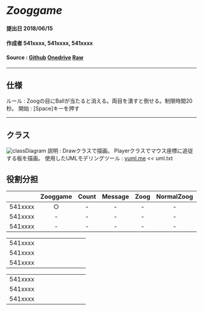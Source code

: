 # ***Zooggame***

#### 提出日 2018/06/15

#### 作成者 541xxxx, 541xxxx, 541xxxx

#### Source : [Github](https://github.com/moriakijp/0615) [Onedrive](https://1drv.ms/f/s!AtoKHagF3g3Bg4Bt62m3GWnqKWiBoQ) [Raw](tree.html)

---
## 仕様
ルール : Zoogの目にBallが当たると消える。両目を潰すと倒せる。制限時間20秒。
開始 : [Space]キーを押す

---
## クラス

![classDiagram](http://yuml.me/6b520cac.png)
説明 :
Drawクラスで描画。
Playerクラスでマウス座標に追従する板を描画。
使用したUMLモデリングツール : [yuml.me](https://yuml.me/diagram/scruffy/class/draw ) << uml.txt

## 役割分担
|         | Zooggame | Count | Message | Zoog  | NormalZoog | StoppingZoog | SmartZoog | Ball  |
| :-----: | :------: | :---: | :-----: | :---: | :--------: | :----------: | :-------: | :---: |
| 541xxxx |    ○    |   -   |    -    |   -   |     -      |      -       |     -     |   -   |
| 541xxxx |    -     |   -   |    -    |   -   |     -      |      -       |     -     |   -   |
| 541xxxx |    -     |   -   |    -    |   -   |     -      |      -       |     -     |   -   |

|         |          |       |         |       |            |              |           |       |
| :-----: | :------: | :---: | :-----: | :---: | :--------: | :----------: | :-------: | :---: |
| 541xxxx |          |       |         |       |            |              |           |       |
| 541xxxx |          |       |         |       |            |              |           |       |
| 541xxxx |          |       |         |       |            |              |           |       |

|         |          |       |         |       |            |              |           |       |
| :-----: | :------: | :---: | :-----: | :---: | :--------: | :----------: | :-------: | :---: |
| 541xxxx |          |       |         |       |            |              |           |       |
| 541xxxx |          |       |         |       |            |              |           |       |
| 541xxxx |          |       |         |       |            |              |           |       |